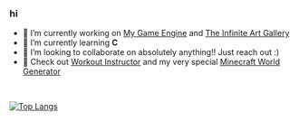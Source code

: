 ### hi

- 🔭 I’m currently working on [My Game Engine](https://github.com/nowaythisworks/Austin-Game-Engine) and [The Infinite Art Gallery](https://github.com/Brazil-0034/Infinite-Art-Gallery)
- 🌱 I’m currently learning **C**
- 👯 I’m looking to collaborate on absolutely anything!! Just reach out :)
- 🤖 Check out [Workout Instructor](https://3d-workout-instructor.brazil-0034.repl.co/) and my very special [Minecraft World Generator](https://github.com/nowaythisworks/Piranesi)

<br>

[![Top Langs](https://github-readme-stats.vercel.app/api/top-langs/?username=nowaythisworks&theme=onedark&layout=compact)](https://github.com/anuraghazra/github-readme-stats)
